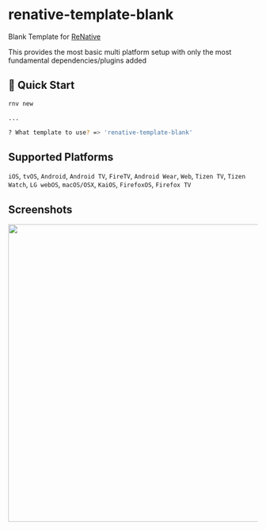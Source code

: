 # renative-template-blank

Blank Template for  <a href="https://www.npmjs.com/package/renative">ReNative</a>

This provides the most basic multi platform setup with only the most fundamental dependencies/plugins added

## 🚀 Quick Start

```bash
rnv new

...

? What template to use? => 'renative-template-blank'

```

## Supported Platforms

`iOS`, `tvOS`, `Android`, `Android TV`, `FireTV`, `Android Wear`, `Web`, `Tizen TV`, `Tizen Watch`, `LG webOS`, `macOS/OSX`, `KaiOS`, `FirefoxOS`, `Firefox TV`


## Screenshots

<img src="https://github.com/pavjacko/renative/blob/develop/packages/renative-template-blank/docs/web.png" width="600px" />
